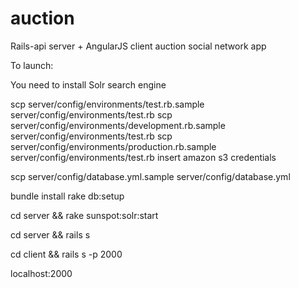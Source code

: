 # auction
Rails-api server + AngularJS client auction social network app


To launch:

You need to install Solr search engine

scp server/config/environments/test.rb.sample server/config/environments/test.rb
scp server/config/environments/development.rb.sample server/config/environments/test.rb
scp server/config/environments/production.rb.sample server/config/environments/test.rb
insert amazon s3 credentials

scp server/config/database.yml.sample server/config/database.yml

bundle install
rake db:setup

cd server && rake sunspot:solr:start

cd server && rails s

cd client && rails s -p 2000

localhost:2000
